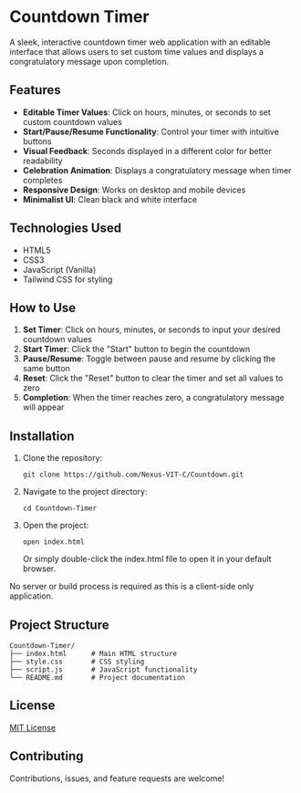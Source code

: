 # Countdown Timer

A sleek, interactive countdown timer web application with an editable interface that allows users to set custom time values and displays a congratulatory message upon completion.

## Features

- **Editable Timer Values**: Click on hours, minutes, or seconds to set custom countdown values
- **Start/Pause/Resume Functionality**: Control your timer with intuitive buttons
- **Visual Feedback**: Seconds displayed in a different color for better readability
- **Celebration Animation**: Displays a congratulatory message when timer completes
- **Responsive Design**: Works on desktop and mobile devices
- **Minimalist UI**: Clean black and white interface

## Technologies Used

- HTML5
- CSS3
- JavaScript (Vanilla)
- Tailwind CSS for styling

## How to Use

1. **Set Timer**: Click on hours, minutes, or seconds to input your desired countdown values
2. **Start Timer**: Click the "Start" button to begin the countdown
3. **Pause/Resume**: Toggle between pause and resume by clicking the same button
4. **Reset**: Click the "Reset" button to clear the timer and set all values to zero
5. **Completion**: When the timer reaches zero, a congratulatory message will appear

## Installation

1. Clone the repository:
   ```
   git clone https://github.com/Nexus-VIT-C/Countdown.git
   ```

2. Navigate to the project directory:
   ```
   cd Countdown-Timer
   ```

3. Open the project:
   ```
   open index.html
   ```
   
   Or simply double-click the index.html file to open it in your default browser.

No server or build process is required as this is a client-side only application.

## Project Structure

```
Countdown-Timer/
├── index.html      # Main HTML structure
├── style.css       # CSS styling
├── script.js       # JavaScript functionality
└── README.md       # Project documentation
```

## License

[MIT License](LICENSE)

## Contributing

Contributions, issues, and feature requests are welcome!

